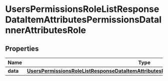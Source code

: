 

# UsersPermissionsRoleListResponseDataItemAttributesPermissionsDataInnerAttributesRole


## Properties

| Name | Type | Description | Notes |
|------------ | ------------- | ------------- | -------------|
|**data** | [**UsersPermissionsRoleListResponseDataItemAttributesPermissionsDataInnerAttributesRoleData**](UsersPermissionsRoleListResponseDataItemAttributesPermissionsDataInnerAttributesRoleData.md) |  |  [optional] |



